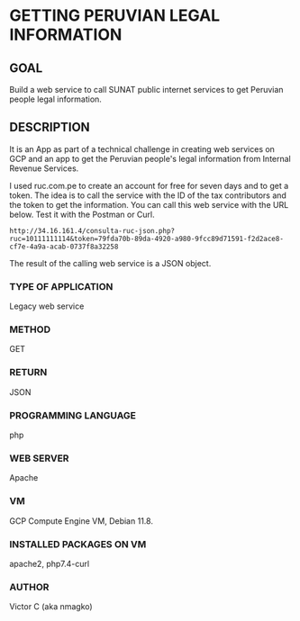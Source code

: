 # GETTING PERUVIAN LEGAL INFORMATION

## GOAL

Build a web service to call SUNAT public internet services to get
Peruvian people legal information.

## DESCRIPTION

It is an App as part of a technical challenge in creating web services
on GCP and an app to get the Peruvian people's legal information from
Internal Revenue Services.

I used ruc.com.pe to create an account for free for seven days and to
get a token. The idea is to call the service with the ID of the tax
contributors and the token to get the information. You can call this web
service with the URL below. Test it with the Postman or Curl.

```
http://34.16.161.4/consulta-ruc-json.php?ruc=10111111114&token=79fda70b-89da-4920-a980-9fcc89d71591-f2d2ace8-cf7e-4a9a-acab-0737f8a32258
```

The result of the calling web service is a JSON object.

### TYPE OF APPLICATION

Legacy web service

### METHOD

GET

### RETURN

JSON

### PROGRAMMING LANGUAGE

php

### WEB SERVER

Apache

### VM

GCP Compute Engine VM, Debian 11.8.

### INSTALLED PACKAGES ON VM

apache2, php7.4-curl

### AUTHOR

Victor C (aka nmagko)
